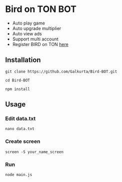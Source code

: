 # Bird on TON BOT

- Auto play game
- Auto upgrade multiplier
- Auto view ads
- Support multi account
- Register BIRD on TON [here](https://t.me/BIRDTonBot/app?startapp=6944804952)

## Installation

``git clone https://github.com/Galkurta/Bird-BOT.git
``

``
cd Bird-BOT
``

``
npm install
``

## Usage

### Edit data.txt 

``
nano data.txt
``

### Create screen

``
screen -S your_name_screen
``

### Run 

``
node main.js
``